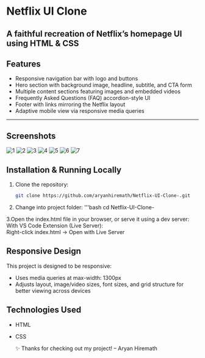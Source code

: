 #  Netflix UI Clone

A faithful recreation of Netflix’s homepage UI using **HTML** & **CSS**
---

##  Features

- Responsive navigation bar with logo and buttons  
- Hero section with background image, headline, subtitle, and CTA form  
- Multiple content sections featuring images and embedded videos  
- Frequently Asked Questions (FAQ) accordion-style UI  
- Footer with links mirroring the Netflix layout  
- Adaptive mobile view via responsive media queries  

---

##  Screenshots

![1](https://github.com/user-attachments/assets/0824f94e-886a-4308-9c13-ab9b044cf654)
![2](https://github.com/user-attachments/assets/13e2a9ff-7b9a-490a-9eee-28849146b732)
![3](https://github.com/user-attachments/assets/4b0a8476-0d6d-44d3-bd45-03667e223617)
![4](https://github.com/user-attachments/assets/112d8657-7fbb-419e-8491-5e2d0ebd75d4)
![5](https://github.com/user-attachments/assets/eb741193-cac4-4c2b-834e-1deceeda52ab)
![6](https://github.com/user-attachments/assets/e8d3f34c-292f-4ea5-95e1-bd59e4ba03fe)
![7](https://github.com/user-attachments/assets/127fce9e-03c6-4c32-b1f1-89517a3b40ca)




##  Installation & Running Locally

1. Clone the repository:  
   ```bash
   git clone https://github.com/aryanhiremath/Netflix-UI-Clone-.git

2. Change into project folder:
   '''bash
   cd Netflix-UI-Clone- 

3.Open the index.html file in your browser, or serve it using a dev server:
   <br>With VS Code Extension (Live Server): 
   <br>     Right-click index.html → Open with Live Server

## Responsive Design
 This project is designed to be responsive:
 - Uses media queries at max-width: 1300px
 - Adjusts layout, image/video sizes, font sizes, and grid structure for better viewing across devices

## Technologies Used
- HTML
- CSS

  ✨ Thanks for checking out my project!
– Aryan Hiremath
